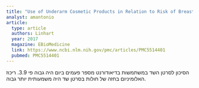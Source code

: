 ```yaml
---
title: "Use of Underarm Cosmetic Products in Relation to Risk of Breast Cancer: A Case-Control Study"
analyst: amantonio
article:
  type: article
  authors: Linhart
  year: 2017
  magazine: EBioMedicine
  link: https://www.ncbi.nlm.nih.gov/pmc/articles/PMC5514401
  pubmed: PMC5514401
---
```


הסיכון לסרטן השד במשתמשות בדיאודורנט מספר פעמים ביום היה גבוה פי 3.9. ריכוז האלומיניום בחזה של חולות בסרטן שד היה משמעותית יותר גבוה.
